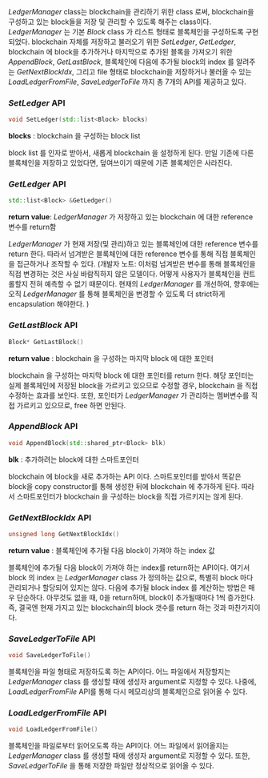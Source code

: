 _LedgerManager_ class는 blockchain을 관리하기 위한 class 로써, blockchain을 구성하고 있는 block들을 저장 및 관리할 수 있도록 해주는 class이다. _LedgerManager_ 는 기본 _Block_ class 가 리스트 형태로 블록체인을 구성하도록 구현되었다. blockchain 자체를 저장하고 불러오기 위한 _SetLedger_, _GetLedger_, blockchain 에 block을 추가하거나 마지막으로 추가된 블록을 가져오기 위한 _AppendBlock_, _GetLastBlock_, 블록체인에 다음에 추가될 block의 index 를 알려주는 _GetNextBlockIdx_, 그리고 file 형태로 blockchain을 저장하거나 불러올 수 있는 _LoadLedgerFromFile_, _SaveLedgerToFile_ 까지 총 7개의 API를 제공하고 있다.


### _SetLedger_ API
```c++
void SetLedger(std::list<Block> blocks)
```
**blocks** : blockchain 을 구성하는 block list

block list 를 인자로 받아서, 새롭게 blockchain 을 설정하게 된다. 만일 기존에 다른 블록체인을 저장하고 있었다면, 덮여쓰이기 때문에 기존 블록체인은 사라진다.

### _GetLedger_ API
```c++
std::list<Block> &GetLedger() 
```
**return value**: _LedgerManager_ 가 저장하고 있는 blockchain 에 대한 reference 변수를 return함

_LedgerManager_ 가 현재 저장(및 관리)하고 있는 블록체인에 대한 reference 변수를 return 한다. 따라서 넘겨받은 블록체인에 대한 reference 변수를 통해 직접 블록체인을 접근하거나 조작할 수 있다. (개발자 노트: 이처럼 넘겨받은 변수를 통해 블록체인을 직접 변경하는 것은 사실 바람직하지 않은 모델이다. 어떻게 사용자가 블록체인을 컨트롤할지 전혀 예측할 수 없기 때문이다. 현재의 _LedgerManager_ 를 개선하여, 향후에는 오직 _LedgerManager_ 를 통해 블록체인을 변경할 수 있도록 더 strict하게 encapsulation 해야한다. )

### _GetLastBlock_ API
```c++
Block* GetLastBlock()
```
**return value** : blockchain 을 구성하는 마지막 block 에 대한 포인터

blockchain 을 구성하는 마지막 block 에 대한 포인터를 return 한다. 해당 포인터는 실제 블록체인에 저장된 block을 가르키고 있으므로 수정할 경우, blockchain 을 직접 수정하는 효과를 보인다. 또한, 포인터가 _LedgerManager_ 가 관리하는 멤버변수를 직접 가르키고 있으므로, free 하면 안된다.

### _AppendBlock_ API
```c++
void AppendBlock(std::shared_ptr<Block> blk)
```
**blk** : 추가하려는 block에 대한 스마트포인터

blockchain 에 block을 새로 추가하는 API 이다. 스마트포인터를 받아서 똑같은 block을 copy constructor를 통해 생성한 뒤에 blockchain 에 추가하게 된다. 따라서 스마트포인터가 blockchain 을 구성하는 block을 직접 가르키지는 않게 된다. 

### _GetNextBlockIdx_ API
```c++
unsigned long GetNextBlockIdx()
```
**return value** : 블록체인에 추가될 다음 block이 가져야 하는 index 값

블록체인에 추가될 다음 block이 가져야 하는 index를 return하는 API이다. 여기서 block 의 index 는 _LedgerManager_ class 가 정의하는 값으로, 특별히 block 마다 관리되거나 할당되어 있지는 않다. 다음에 추가될 block index 를 계산하는 방법은 매우 단순하다. 아무것도 없을 때, 0을 return하며, block이 추가될때마다 1씩 증가한다. 즉, 결국엔 현재 가지고 있는 blockchain의 block 갯수를 return 하는 것과 마찬가지이다. 

### _SaveLedgerToFile_ API
```c++
void SaveLedgerToFile()
```

블록체인을 파일 형태로 저장하도록 하는 API이다. 어느 파일에서 저장할지는 _LedgerManager_ class 를 생성할 때에 생성자 argument로 지정할 수 있다. 나중에, _LoadLedgerFromFile_ API를 통해 다시 메모리상의 블록체인으로 읽어올 수 있다.

### _LoadLedgerFromFile_ API
```c++
void LoadLedgerFromFile()
```

블록체인을 파일로부터 읽어오도록 하는 API이다. 어느 파일에서 읽어올지는 _LedgerManager_ class 를 생성할 때에 생성자 argument로 지정할 수 있다. 또한, _SaveLedgerToFile_ 을 통해 저장한 파일만 정상적으로 읽어올 수 있다. 
